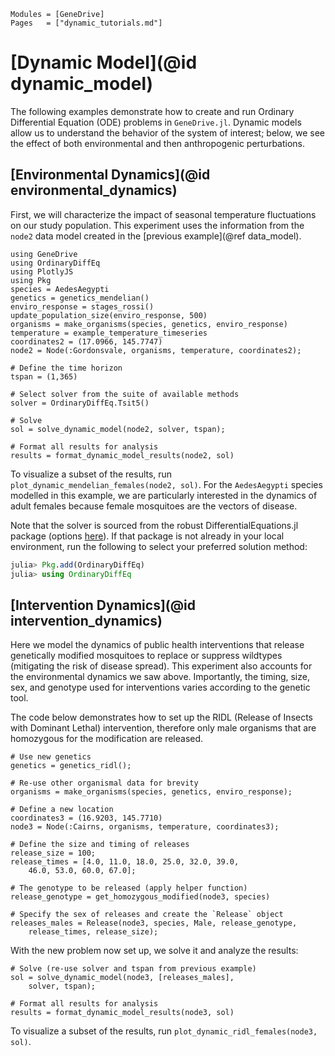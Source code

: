 ```@index
Modules = [GeneDrive]
Pages   = ["dynamic_tutorials.md"]
```
# [Dynamic Model](@id dynamic_model)

The following examples demonstrate how to create and run Ordinary Differential Equation (ODE) problems in `GeneDrive.jl`. Dynamic models allow us to understand the behavior of the system of interest; below, we see the effect of both environmental and then anthropogenic perturbations.

## [Environmental Dynamics](@id environmental_dynamics)

First, we will characterize the impact of seasonal temperature fluctuations on our study population. This experiment uses the information from the `node2` data model created in the [previous example](@ref data_model).

```@setup dynamic_example
using GeneDrive
using OrdinaryDiffEq
using PlotlyJS
using Pkg
species = AedesAegypti
genetics = genetics_mendelian()
enviro_response = stages_rossi()
update_population_size(enviro_response, 500)
organisms = make_organisms(species, genetics, enviro_response)
temperature = example_temperature_timeseries
coordinates2 = (17.0966, 145.7747)
node2 = Node(:Gordonsvale, organisms, temperature, coordinates2);
```

```@example dynamic_example
# Define the time horizon
tspan = (1,365)

# Select solver from the suite of available methods
solver = OrdinaryDiffEq.Tsit5()

# Solve
sol = solve_dynamic_model(node2, solver, tspan);

# Format all results for analysis
results = format_dynamic_model_results(node2, sol)
```
To visualize a subset of the results, run `plot_dynamic_mendelian_females(node2, sol)`. For the `AedesAegypti` species modelled in this example, we are particularly interested in the dynamics of adult females because female mosquitoes are the vectors of disease.

Note that the solver is sourced from the robust DifferentialEquations.jl package (options [here](https://diffeq.sciml.ai/stable/solvers/ode_solve/#Full-List-of-Methods)). If that package is not already in your local environment, run the following to select your preferred solution method:

```julia
julia> Pkg.add(OrdinaryDiffEq)
julia> using OrdinaryDiffEq
```

## [Intervention Dynamics](@id intervention_dynamics)

Here we model the dynamics of public health interventions that release genetically modified mosquitoes to replace or suppress wildtypes (mitigating the risk of disease spread). This experiment also accounts for the environmental dynamics we saw above. Importantly, the timing, size, sex, and genotype used for interventions varies according to the genetic tool.

The code below demonstrates how to set up the RIDL (Release of Insects with Dominant Lethal) intervention, therefore only male organisms that are homozygous for the modification are released.
```@example dynamic_example
# Use new genetics
genetics = genetics_ridl();

# Re-use other organismal data for brevity
organisms = make_organisms(species, genetics, enviro_response);

# Define a new location
coordinates3 = (16.9203, 145.7710)
node3 = Node(:Cairns, organisms, temperature, coordinates3);

# Define the size and timing of releases
release_size = 100;
release_times = [4.0, 11.0, 18.0, 25.0, 32.0, 39.0,
    46.0, 53.0, 60.0, 67.0];

# The genotype to be released (apply helper function)
release_genotype = get_homozygous_modified(node3, species)

# Specify the sex of releases and create the `Release` object
releases_males = Release(node3, species, Male, release_genotype,
    release_times, release_size);
```

With the new problem now set up, we solve it and analyze the results:
```@example dynamic_example
# Solve (re-use solver and tspan from previous example)
sol = solve_dynamic_model(node3, [releases_males],
    solver, tspan);

# Format all results for analysis
results = format_dynamic_model_results(node3, sol)
```
To visualize a subset of the results, run `plot_dynamic_ridl_females(node3, sol)`.
